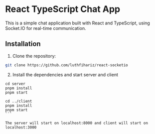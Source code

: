 # React TypeScript Chat App

This is a simple chat application built with React and TypeScript, using Socket.IO for real-time communication.

## Installation

1. Clone the repository:

```bash
git clone https://github.com/luthfihariz/react-socketio
```

2. Install the dependencies and start server and client

````
cd server
pnpm install
pnpm start

cd ../client
pnpm install
pnpm start
```

The server will start on localhost:8000 and client will start on localhost:3000
````
